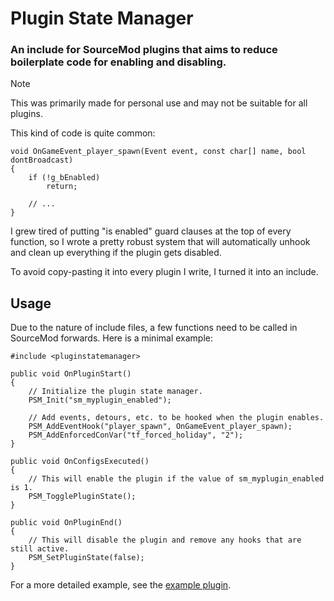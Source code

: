 # Plugin State Manager

### An include for SourceMod plugins that aims to reduce boilerplate code for enabling and disabling.

> [!NOTE]  
> This was primarily made for personal use and may not be suitable for all plugins.

This kind of code is quite common:

```sourcepawn
void OnGameEvent_player_spawn(Event event, const char[] name, bool dontBroadcast)
{
    if (!g_bEnabled)
        return;
    
    // ...
}
```

I grew tired of putting "is enabled" guard clauses at the top of every function, so I wrote a pretty robust system that will automatically unhook and clean up everything if the plugin gets disabled.

To avoid copy-pasting it into every plugin I write, I turned it into an include.

## Usage

Due to the nature of include files, a few functions need to be called in SourceMod forwards. Here is a minimal example:

```sourcepawn
#include <pluginstatemanager>

public void OnPluginStart()
{
	// Initialize the plugin state manager.
	PSM_Init("sm_myplugin_enabled");
	
	// Add events, detours, etc. to be hooked when the plugin enables.
	PSM_AddEventHook("player_spawn", OnGameEvent_player_spawn);
	PSM_AddEnforcedConVar("tf_forced_holiday", "2");
}

public void OnConfigsExecuted()
{
	// This will enable the plugin if the value of sm_myplugin_enabled is 1.
	PSM_TogglePluginState();
}

public void OnPluginEnd()
{
	// This will disable the plugin and remove any hooks that are still active.
	PSM_SetPluginState(false);
}
```

For a more detailed example, see the [example plugin](https://github.com/Mikusch/PluginStateManager/blob/master/addons/sourcemod/scripting/psm_test.sp).
